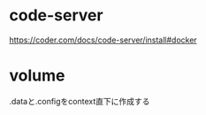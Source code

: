 # code-server
https://coder.com/docs/code-server/install#docker

# volume
.dataと.configをcontext直下に作成する